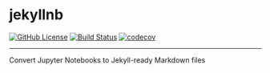 # jekyllnb

[![GitHub License](https://img.shields.io/github/license/klane/jekyllnb.svg)](https://github.com/klane/jekyllnb/blob/master/LICENSE)
[![Build Status](https://travis-ci.org/klane/jekyllnb.svg?branch=master)](https://travis-ci.org/klane/jekyllnb)
[![codecov](https://codecov.io/gh/klane/jekyllnb/branch/master/graph/badge.svg)](https://codecov.io/gh/klane/jekyllnb)

--------------------------------------------------------------------------------

Convert Jupyter Notebooks to Jekyll-ready Markdown files
